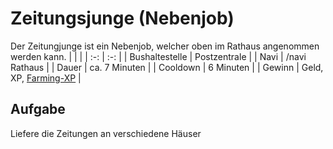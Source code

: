 # Zeitungsjunge (Nebenjob)
Der Zeitungjunge ist ein Nebenjob, welcher oben im Rathaus angenommen werden kann.
| <!-- --> | <!-- --> |
| :-: | :-: |
| Bushaltestelle | Postzentrale |
| Navi | /navi Rathaus |
| Dauer | ca. 7 Minuten |
| Cooldown | 6 Minuten |
| Gewinn | Geld, XP, [Farming-XP](/pages/skills/farming.md) |


## Aufgabe
Liefere die Zeitungen an verschiedene Häuser
